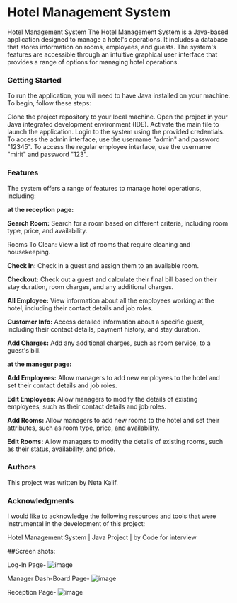# Hotel Management System

Hotel Management System
The Hotel Management System is a Java-based application designed to manage a hotel's operations. It includes a database that stores information on rooms, employees, and guests. The system's features are accessible through an intuitive graphical user interface that provides a range of options for managing hotel operations.

### Getting Started
To run the application, you will need to have Java installed on your machine. To begin, follow these steps:

Clone the project repository to your local machine.
Open the project in your Java integrated development environment (IDE).
Activate the main file to launch the application.
Login to the system using the provided credentials.
To access the admin interface, use the username "admin" and password "12345". To access the regular employee interface, use the username "mirit" and password "123".

### Features
The system offers a range of features to manage hotel operations, including:

**at the reception page:**

**Search Room:** Search for a room based on different criteria, including room type, price, and availability.

Rooms To Clean: View a list of rooms that require cleaning and housekeeping.

**Check In:** Check in a guest and assign them to an available room.

**Checkout:** Check out a guest and calculate their final bill based on their stay duration, room charges, and any additional charges.

**All Employee:** View information about all the employees working at the hotel, including their contact details and job roles.

**Customer Info:** Access detailed information about a specific guest, including their contact details, payment history, and stay duration.

**Add Charges:** Add any additional charges, such as room service, to a guest's bill.

**at the maneger page:**

**Add Employees:** Allow managers to add new employees to the hotel and set their contact details and job roles.

**Edit Employees:** Allow managers to modify the details of existing employees, such as their contact details and job roles.

**Add Rooms:** Allow managers to add new rooms to the hotel and set their attributes, such as room type, price, and availability.

**Edit Rooms:** Allow managers to modify the details of existing rooms, such as their status, availability, and price.

### Authors
This project was written by Neta Kalif.

### Acknowledgments
I would like to acknowledge the following resources and tools that were instrumental in the development of this project:

Hotel Management System | Java Project | by Code for interview

##Screen shots:

Log-In Page-
![image](https://user-images.githubusercontent.com/119502111/231522050-7c0b6639-2bbb-413f-91d3-1c2d6b0823a8.png)

Manager Dash-Board Page-
![image](https://user-images.githubusercontent.com/119502111/231522721-6804d302-4dd9-4cac-93dd-80c9ab9c828e.png)

Reception Page-
![image](https://user-images.githubusercontent.com/119502111/231522826-94cb87a0-e635-44fd-b577-297009a70b4b.png)



